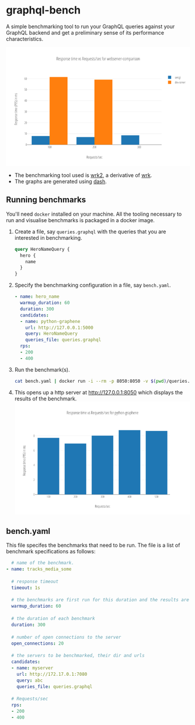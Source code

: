 # graphql-bench

A simple benchmarking tool to run your GraphQL queries against your GraphQL backend and get a preliminary sense of its  performance characteristics.

![comparison example](assets/example_comparison.png)

- The benchmarking tool used is [wrk2](https://github.com/giltene/wrk2), a derivative of [wrk](https://github.com/wg/wrk).
- The graphs are generated using [dash](https://github.com/plotly/dash).

## Running benchmarks

You'll need `docker` installed on your machine. All the tooling necessary to run and visualise benchmarks is packaged in a docker image.

1. Create a file, say `queries.graphql` with the queries that you are interested in benchmarking.
   ```graphql
   query HeroNameQuery {
     hero {
       name
     }
   }
   ```

1. Specify the benchmarking configuration in a file, say `bench.yaml`.
   ```yaml
   - name: hero_name
     warmup_duration: 60
     duration: 300
     candidates:
     - name: python-graphene
       url: http://127.0.0.1:5000
       query: HeroNameQuery
       queries_file: queries.graphql
     rps:
     - 200
     - 400
   ```

1. Run the benchmark(s).
   ```bash
   cat bench.yaml | docker run -i --rm -p 8050:8050 -v $(pwd)/queries.graphql:/graphql-bench/ws/queries.graphql hasura/graphql-bench:v0.3
   ```

1. This opens up a http server at http://127.0.0.1:8050 which displays the results of the benchmark.
   ![graph example](assets/example_simple.png)


## bench.yaml

This file specifes the benchmarks that need to be run. The file is a list of benchmark specifications as follows:
```yaml
  # name of the benchmark.
- name: tracks_media_some

  # response timeout
  timeout: 1s

  # the benchmarks are first run for this duration and the results are ignored
  warmup_duration: 60

  # the duration of each benchmark
  duration: 300

  # number of open connections to the server
  open_connections: 20

  # the servers to be benchmarked, their dir and urls
  candidates:
  - name: myserver
    url: http://172.17.0.1:7080
    query: abc
    queries_file: queries.graphql

  # Requests/sec
  rps:
  - 200
  - 400
```
